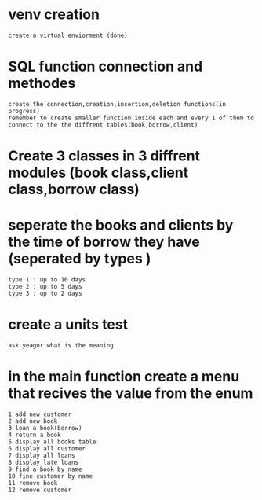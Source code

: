 # venv creation
    create a virtual enviorment (done)

# SQL function connection and methodes
    create the connection,creation,insertion,deletion functions(in progress)
    remember to create smaller function inside each and every 1 of them to connect to the the diffrent tables(book,borrow,client)
# Create 3 classes in 3 diffrent modules (book class,client class,borrow class)

# seperate the books and clients by the time of borrow they have (seperated by types )
    type 1 : up to 10 days
    type 2 : up to 5 days 
    type 3 : up to 2 days 

# create a units test
    ask yeagor what is the meaning


# in the main function create a menu that recives the value from the enum
    1 add new customer
    2 add new book 
    3 loan a book(borrow)
    4 return a book 
    5 display all books table
    6 display all customer
    7 display all loans 
    8 display late loans 
    9 find a book by name 
    10 fine customer by name
    11 remove book 
    12 remove customer 